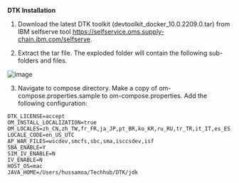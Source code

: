 **DTK Installation**

1. Download the latest DTK toolkit (devtoolkit_docker_10.0.2209.0.tar) from IBM selfserve tool https://selfservice.oms.supply-chain.ibm.com/selfserve.

2. Extract the tar file. The exploded folder will contain the following sub-folders and files.

![image](https://user-images.githubusercontent.com/93929892/211470566-dbf2d5df-4d12-4142-9302-c0b978e5e380.png)

3. Navigate to compose directory. Make a copy of om-compose.properties.sample to om-compose.properties. Add the following configuration:

```PROP
DTK_LICENSE=accept
OM_INSTALL_LOCALIZATION=true
OM_LOCALES=zh_CN,zh_TW,fr_FR,ja_JP,pt_BR,ko_KR,ru_RU,tr_TR,it_IT,es_ES,de_DE,pl_PL
LOCALE_CODE=en_US_UTC
AP_WAR_FILES=wscdev,smcfs,sbc,sma,isccsdev,isf
SBA_ENABLE=Y
SIM_IV_ENABLE=N
IV_ENABLE=N
HOST_OS=mac
JAVA_HOME=/Users/hussamoa/Techhub/DTK/jdk
```
